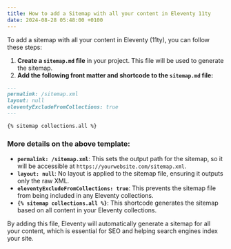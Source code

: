 ```yaml
---
title: How to add a Sitemap with all your content in Eleventy 11ty
date: 2024-08-28 05:48:00 +0100
---
```




To add a sitemap with all your content in Eleventy (11ty), you can follow these steps:

1. **Create a `sitemap.md` file** in your project. This file will be used to generate the sitemap.
2. **Add the following front matter and shortcode to the `sitemap.md` file:**

```markdown
---
permalink: /sitemap.xml
layout: null
eleventyExcludeFromCollections: true
---

{% sitemap collections.all %}
```

### More details on the above template:

- **`permalink: /sitemap.xml`**: This sets the output path for the sitemap, so it will be accessible at `https://yourwebsite.com/sitemap.xml`.
- **`layout: null`**: No layout is applied to the sitemap file, ensuring it outputs only the raw XML.
- **`eleventyExcludeFromCollections: true`**: This prevents the sitemap file from being included in any Eleventy collections.
- **`{% sitemap collections.all %}`**: This shortcode generates the sitemap based on all content in your Eleventy collections.

By adding this file, Eleventy will automatically generate a sitemap for all your content, which is essential for SEO and helping search engines index your site.